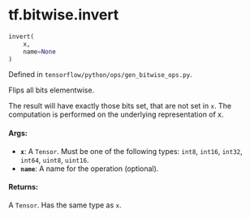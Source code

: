 <div itemscope itemtype="http://developers.google.com/ReferenceObject">
<meta itemprop="name" content="tf.bitwise.invert" />
</div>

# tf.bitwise.invert

``` python
invert(
    x,
    name=None
)
```



Defined in `tensorflow/python/ops/gen_bitwise_ops.py`.

Flips all bits elementwise.

The result will have exactly those bits set, that are not set in `x`. The
computation is performed on the underlying representation of x.

#### Args:

* <b>`x`</b>: A `Tensor`. Must be one of the following types: `int8`, `int16`, `int32`, `int64`, `uint8`, `uint16`.
* <b>`name`</b>: A name for the operation (optional).


#### Returns:

  A `Tensor`. Has the same type as `x`.
